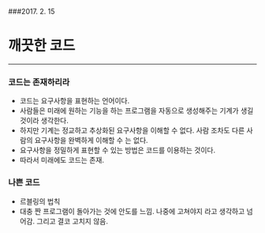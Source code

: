 ###2017. 2. 15
# 깨끗한 코드 
---
### 코드는 존재하리라
- 코드는 요구사항을 표현하는 언어이다.
- 사람들은 미래에 원하는 기능을 하는 프로그램을 자동으로 생성해주는 기계가 생길 것이라 생각한다.
- 하지만 기계는 정교하고 추상화된 요구사항을 이해할 수 없다. 사람 조차도 다른 사람의 요구사항을 완벽하게 이해할 수 는 없다.
- 요구사항을 정밀하게 표현할 수 있는 방법은 코드를 이용하는 것이다.
- 따라서 미래에도 코드는 존재.

### 나쁜 코드
 - 르블링의 법칙 
  - 대충 짠 프로그램이 돌아가는 것에 안도를 느낌. 나중에 고쳐야지 라고 생각하고 넘어감. 그리고 결코 고치지 않음.
